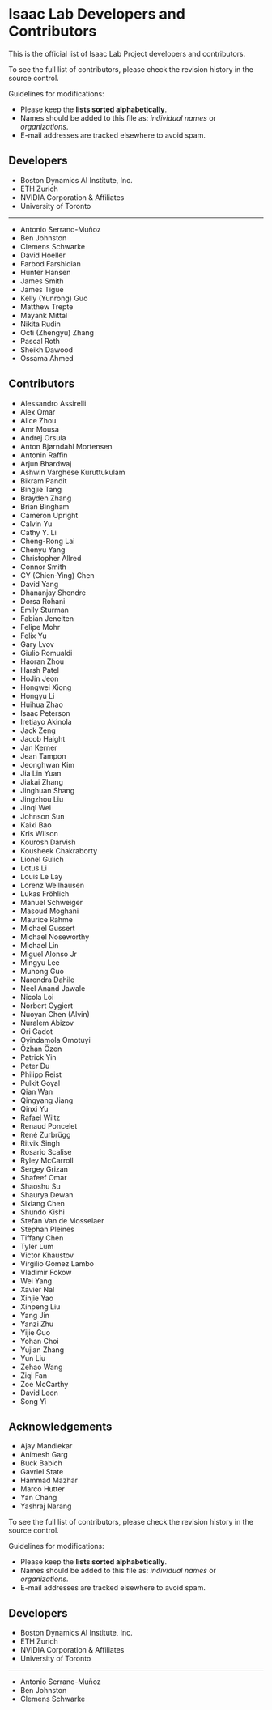 # Isaac Lab Developers and Contributors

This is the official list of Isaac Lab Project developers and contributors.

To see the full list of contributors, please check the revision history in the source control.

Guidelines for modifications:

* Please keep the **lists sorted alphabetically**.
* Names should be added to this file as: *individual names* or *organizations*.
* E-mail addresses are tracked elsewhere to avoid spam.

## Developers

* Boston Dynamics AI Institute, Inc.
* ETH Zurich
* NVIDIA Corporation & Affiliates
* University of Toronto

---

* Antonio Serrano-Muñoz
* Ben Johnston
* Clemens Schwarke
* David Hoeller
* Farbod Farshidian
* Hunter Hansen
* James Smith
* James Tigue
* Kelly (Yunrong) Guo
* Matthew Trepte
* Mayank Mittal
* Nikita Rudin
* Octi (Zhengyu) Zhang
* Pascal Roth
* Sheikh Dawood
* Ossama Ahmed

## Contributors

* Alessandro Assirelli
* Alex Omar
* Alice Zhou
* Amr Mousa
* Andrej Orsula
* Anton Bjørndahl Mortensen
* Antonin Raffin
* Arjun Bhardwaj
* Ashwin Varghese Kuruttukulam
* Bikram Pandit
* Bingjie Tang
* Brayden Zhang
* Brian Bingham
* Cameron Upright
* Calvin Yu
* Cathy Y. Li
* Cheng-Rong Lai
* Chenyu Yang
* Christopher Allred
* Connor Smith
* CY (Chien-Ying) Chen
* David Yang
* Dhananjay Shendre
* Dorsa Rohani
* Emily Sturman
* Fabian Jenelten
* Felipe Mohr
* Felix Yu
* Gary Lvov
* Giulio Romualdi
* Haoran Zhou
* Harsh Patel
* HoJin Jeon
* Hongwei Xiong
* Hongyu Li
* Huihua Zhao
* Isaac Peterson
* Iretiayo Akinola
* Jack Zeng
* Jacob Haight
* Jan Kerner
* Jean Tampon
* Jeonghwan Kim
* Jia Lin Yuan
* Jiakai Zhang
* Jinghuan Shang
* Jingzhou Liu
* Jinqi Wei
* Johnson Sun
* Kaixi Bao
* Kris Wilson
* Kourosh Darvish
* Kousheek Chakraborty
* Lionel Gulich
* Lotus Li
* Louis Le Lay
* Lorenz Wellhausen
* Lukas Fröhlich
* Manuel Schweiger
* Masoud Moghani
* Maurice Rahme
* Michael Gussert
* Michael Noseworthy
* Michael Lin
* Miguel Alonso Jr
* Mingyu Lee
* Muhong Guo
* Narendra Dahile
* Neel Anand Jawale
* Nicola Loi
* Norbert Cygiert
* Nuoyan Chen (Alvin)
* Nuralem Abizov
* Ori Gadot
* Oyindamola Omotuyi
* Özhan Özen
* Patrick Yin
* Peter Du
* Philipp Reist
* Pulkit Goyal
* Qian Wan
* Qingyang Jiang
* Qinxi Yu
* Rafael Wiltz
* Renaud Poncelet
* René Zurbrügg
* Ritvik Singh
* Rosario Scalise
* Ryley McCarroll
* Sergey Grizan
* Shafeef Omar
* Shaoshu Su
* Shaurya Dewan
* Sixiang Chen
* Shundo Kishi
* Stefan Van de Mosselaer
* Stephan Pleines
* Tiffany Chen
* Tyler Lum
* Victor Khaustov
* Virgilio Gómez Lambo
* Vladimir Fokow
* Wei Yang
* Xavier Nal
* Xinjie Yao
* Xinpeng Liu
* Yang Jin
* Yanzi Zhu
* Yijie Guo
* Yohan Choi
* Yujian Zhang
* Yun Liu
* Zehao Wang
* Ziqi Fan
* Zoe McCarthy
* David Leon
* Song Yi

## Acknowledgements

* Ajay Mandlekar
* Animesh Garg
* Buck Babich
* Gavriel State
* Hammad Mazhar
* Marco Hutter
* Yan Chang
* Yashraj Narang

To see the full list of contributors, please check the revision history in the source control.

Guidelines for modifications:

* Please keep the **lists sorted alphabetically**.
* Names should be added to this file as: *individual names* or *organizations*.
* E-mail addresses are tracked elsewhere to avoid spam.

## Developers

* Boston Dynamics AI Institute, Inc.
* ETH Zurich
* NVIDIA Corporation & Affiliates
* University of Toronto

---

* Antonio Serrano-Muñoz
* Ben Johnston
* Clemens Schwarke
